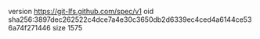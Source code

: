 version https://git-lfs.github.com/spec/v1
oid sha256:3897dec262522c4dce7a4e30c3650db2d6339ec4ced4a6144ce536a74f271446
size 1575
